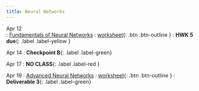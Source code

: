 ```yaml
---
title: Neural Networks
---
```


Apr 12  
: [Fundamentals of Neural Networks](https://github.com/gallettilance/CS506-Spring2023/raw/main/slides/20_Neural_Networks.pdf) 
  : [worksheet](https://github.com/gallettilance/CS506-Spring2023/blob/main/worksheets/worksheet_18.ipynb){: .btn .btn-outline } 
    : **HWK 5 due**{: .label .label-yellow }

Apr 14
: **Checkpoint B**{: .label .label-green}

Apr 17
: **NO CLASS**{: .label .label-red } 

Apr 19 
: [Advanced Neural Networks](https://github.com/gallettilance/CS506-Spring2023/raw/main/slides/20_Neural_Networks.pdf) 
  : [worksheet](https://github.com/gallettilance/CS506-Spring2023/blob/main/worksheets/worksheet_19.ipynb){: .btn .btn-outline } 
    : **Deliverable 3**{: .label .label-green} 
